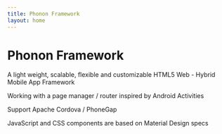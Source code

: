 ```yaml
---
title: Phonon Framework
layout: home
---
```


# Phonon Framework

A light weight, scalable, flexible and customizable HTML5 Web - Hybrid Mobile App Framework

Working with a page manager / router inspired by Android Activities

Support Apache Cordova / PhoneGap

JavaScript and CSS components are based on Material Design specs